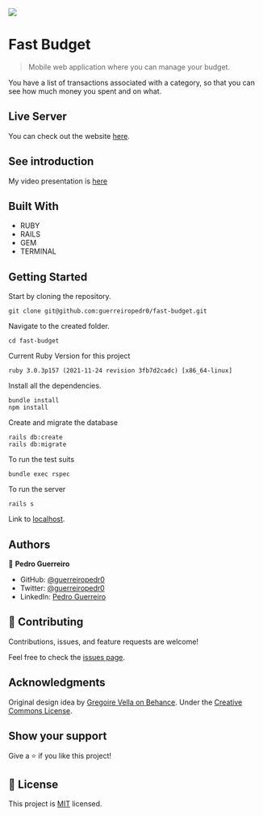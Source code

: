 ![](https://img.shields.io/badge/Microverse-blueviolet)

# Fast Budget

> Mobile web application where you can manage your budget.

You have a list of transactions associated with a category, so that you can see how much money you spent and on what.

## Live Server

You can check out the website [here](https://fast-budget-rails.herokuapp.com/).

## See introduction

My video presentation is [here](https://drive.google.com/file/d/1tKnRMpSi57ySXKCSVkJMzuAH8M7Iws0k/view?usp=sharing)

## Built With

- RUBY
- RAILS
- GEM
- TERMINAL

## Getting Started

Start by cloning the repository.

```
git clone git@github.com:guerreiropedr0/fast-budget.git
```

Navigate to the created folder.

```
cd fast-budget
```

Current Ruby Version for this project

```
ruby 3.0.3p157 (2021-11-24 revision 3fb7d2cadc) [x86_64-linux]
```

Install all the dependencies.

```
bundle install
npm install
```

Create and migrate the database

```
rails db:create
rails db:migrate
```

To run the test suits

```
bundle exec rspec
```

To run the server

```
rails s
```

Link to [localhost](http://localhost:3000/).

## Authors

👤 **Pedro Guerreiro**

- GitHub: [@guerreiropedr0](https://github.com/guerreiropedr0)
- Twitter: [@guerreiropedr0](https://twitter.com/guerreiropedr0)
- LinkedIn: [Pedro Guerreiro](https://www.linkedin.com/in/guerreiropedr0/)

## 🤝 Contributing

Contributions, issues, and feature requests are welcome!

Feel free to check the [issues page](../../issues/).

## Acknowledgments

Original design idea by [Gregoire Vella on Behance](https://www.behance.net/gallery/19759151/Snapscan-iOs-design-and-branding?tracking_source=). Under the [Creative Commons License](https://creativecommons.org/licenses/by-nc/4.0/).

## Show your support

Give a ⭐️ if you like this project!

## 📝 License

This project is [MIT](./MIT.md) licensed.
